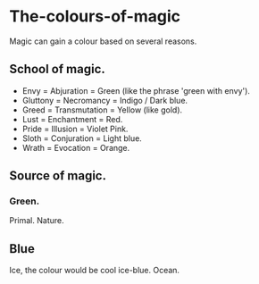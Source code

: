 # The-colours-of-magic

Magic can gain a colour based on several reasons.

## School of magic.

- Envy = Abjuration = Green (like the phrase 'green with envy').
- Gluttony = Necromancy = Indigo / Dark blue.
- Greed = Transmutation = Yellow (like gold).
- Lust = Enchantment = Red.
- Pride = Illusion = Violet Pink.
- Sloth = Conjuration = Light blue.
- Wrath = Evocation = Orange.

## Source of magic.

### Green.
Primal.
Nature.

## Blue
Ice, the colour would be cool ice-blue.
Ocean.
